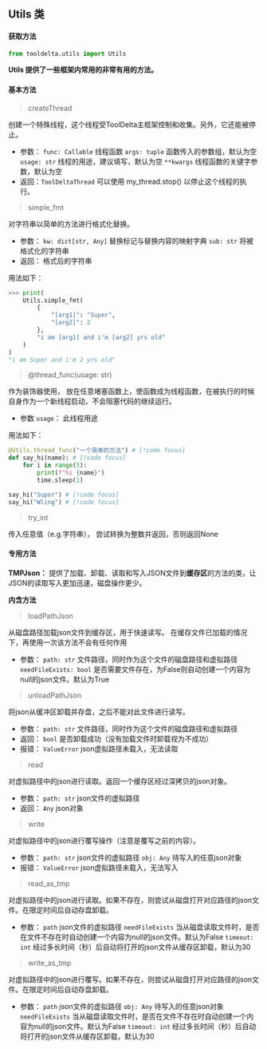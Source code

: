 ## Utils 类

#### 获取方法
```python
from tooldelta.utils import Utils
```

**Utils 提供了一些框架内常用的非常有用的方法。**


#### 基本方法

> createThread

创建一个特殊线程，这个线程受ToolDelta主框架控制和收集。另外，它还能被停止。
- 参数：
`func: Callable` 线程函数
`args: tuple` 函数传入的参数组，默认为空
`usage: str` 线程的用途，建议填写，默认为空
`**kwargs` 线程函数的关键字参数，默认为空
- 返回：`ToolDeltaThread`
可以使用 my_thread.stop() 以停止这个线程的执行。

> simple_fmt

对字符串以简单的方法进行格式化替换。
- 参数：
`kw: dict[str, Any]` 替换标记与替换内容的映射字典
`sub: str` 将被格式化的字符串
- 返回：
格式后的字符串

用法如下：
```python
>>> print(
    Utils.simple_fmt(
        {
            "[arg1]": "Super",
            "[arg2]": 2
        },
        "i am [arg1] and i'm [arg2] yrs old"
    )
)
"i am Super and i'm 2 yrs old"
```

> @thread_func(usage: str)

作为装饰器使用， 放在任意堵塞函数上，使函数成为线程函数，在被执行的时候自身作为一个新线程启动，不会阻塞代码的继续运行。
- 参数 `usage`： 此线程用途

用法如下：
```python
@Utils.thread_func("一个简单的方法") # [!code focus]
def say_hi(name): # [!code focus]
    for i in range(5):
        print(f"hi {name}")
        time.sleep(1)

say_hi("Super") # [!code focus]
say_hi("Wling") # [!code focus]
```

> try_int

传入任意值（e.g.字符串）， 尝试转换为整数并返回，否则返回None

#### 专用方法

**TMPJson：** 提供了加载、卸载、读取和写入JSON文件到**缓存区**的方法的类，让JSON的读取写入更加迅速，磁盘操作更少。

**内含方法**

> loadPathJson

从磁盘路径加载json文件到缓存区，用于快速读写。
在缓存文件已加载的情况下，再使用一次该方法不会有任何作用
- 参数：
`path: str` 文件路径，同时作为这个文件的磁盘路径和虚拟路径
`needFileExists: bool` 是否需要文件存在，为False则自动创建一个内容为null的json文件。默认为True

> unloadPathJson

将json从缓冲区卸载并存盘，之后不能对此文件进行读写。
- 参数：
`path: str` 文件路径，同时作为这个文件的磁盘路径和虚拟路径
- 返回：
`bool` 是否卸载成功（没有加载文件时卸载视为不成功）
- 报错：
`ValueError` json虚拟路径未载入，无法读取

> read

对虚拟路径中的json进行读取。返回一个缓存区经过深拷贝的json对象。
- 参数：
`path: str` json文件的虚拟路径
- 返回：
`Any` json对象

> write

对虚拟路径中的json进行覆写操作（注意是覆写之前的内容）。
- 参数：
`path: str` json文件的虚拟路径
`obj: Any` 待写入的任意json对象
- 报错：
`ValueError` json虚拟路径未载入，无法写入

> read_as_tmp

对虚拟路径中的json进行读取。如果不存在，则尝试从磁盘打开对应路径的json文件。在限定时间后自动存盘卸载。
- 参数：
`path` json文件的虚拟路径
`needFileExists` 当从磁盘读取文件时，是否在文件不存在时自动创建一个内容为null的json文件。默认为False
`timeout: int` 经过多长时间（秒）后自动将打开的json文件从缓存区卸载，默认为30

> write_as_tmp

对虚拟路径中的json进行覆写。如果不存在，则尝试从磁盘打开对应路径的json文件。在限定时间后自动存盘卸载。
- 参数：
`path` json文件的虚拟路径
`obj: Any` 待写入的任意json对象
`needFileExists` 当从磁盘读取文件时，是否在文件不存在时自动创建一个内容为null的json文件。默认为False
`timeout: int` 经过多长时间（秒）后自动将打开的json文件从缓存区卸载，默认为30

